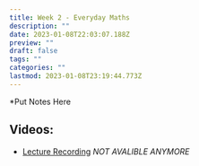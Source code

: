 ```yaml
---
title: Week 2 - Everyday Maths
description: ""
date: 2023-01-08T22:03:07.188Z
preview: ""
draft: false
tags: ""
categories: ""
lastmod: 2023-01-08T23:19:44.773Z
---
```


\*Put Notes Here

## Videos:

- [Lecture Recording](https://port-ac-uk.zoom.us/rec/share/81-b3a0Swvq94EHjC6Yn---M6xTWglZSqNwWc_YMkM2EYCgUDrl5rJBPC0ThEiCp.VNbeXIKXCzc-0UoZ?startTime=1602782853000)
  _NOT AVALIBLE ANYMORE_
